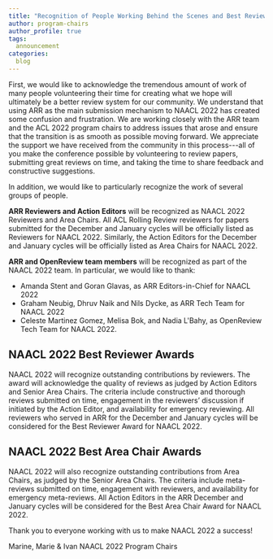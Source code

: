 ```yaml
---
title: "Recognition of People Working Behind the Scenes and Best Reviewer and Area Chair Awards"
author: program-chairs
author_profile: true
tags:
  announcement
categories:
  blog
---
```


First, we would like to acknowledge the tremendous amount of work of many people volunteering their time for creating what we hope will ultimately be a better review system for our community. We understand that using ARR as the main submission mechanism to NAACL 2022 has created some confusion and frustration. We are working closely with the ARR team and the ACL 2022 program chairs to address issues that arose and ensure that the transition is as smooth as possible moving forward. We appreciate the support we have received from the community in this process---all of you make the conference possible by volunteering to review papers, submitting great reviews on time, and taking the time to share feedback and constructive suggestions.

In addition, we would like to particularly recognize the work of several groups of people. 

**ARR Reviewers and Action Editors**
will be recognized as NAACL 2022 Reviewers and Area Chairs. All ACL Rolling Review reviewers for papers submitted for the December and January cycles will be officially listed as Reviewers for NAACL 2022. Similarly, the Action Editors for the December and January cycles will be officially listed as Area Chairs for NAACL 2022.

**ARR and OpenReview team members**
will be recognized as part of the NAACL 2022 team. In particular, we would like to thank:

- Amanda Stent and Goran Glavas, as ARR Editors-in-Chief for NAACL 2022
- Graham Neubig, Dhruv Naik and Nils Dycke, as ARR Tech Team for NAACL 2022
- Celeste Martinez Gomez, Melisa Bok, and Nadia L'Bahy, as OpenReview Tech Team for NAACL 2022.

## NAACL 2022 Best Reviewer Awards

NAACL 2022 will recognize outstanding contributions by reviewers. The award will acknowledge the quality of reviews as judged by Action Editors and Senior Area Chairs. The criteria include constructive and thorough reviews submitted on time, engagement in the reviewers’ discussion if initiated by the Action Editor, and availability for emergency reviewing. All reviewers who served in ARR for the December and January cycles will be considered for the Best Reviewer Award for NAACL 2022.

## NAACL 2022 Best Area Chair Awards

NAACL 2022 will also recognize outstanding contributions from Area Chairs, as judged by the Senior Area Chairs. The criteria include meta-reviews submitted on time, engagement with reviewers, and availability for emergency meta-reviews. All Action Editors in the ARR December and January cycles will be considered for the Best Area Chair Award for NAACL 2022.

Thank you to everyone working with us to make NAACL 2022 a success!

Marine, Marie & Ivan
NAACL 2022 Program Chairs
